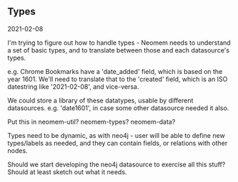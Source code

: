 
## Types

2021-02-08

I'm trying to figure out how to handle types - Neomem needs to understand a set of basic types, and to translate between those and each datasource's types.

e.g. Chrome Bookmarks have a 'date_added' field, which is based on the year 1601. We'll need to translate that to the 'created' field, which is an ISO datestring like '2021-02-08', and vice-versa.

We could store a library of these datatypes, usable by different datasources. e.g. 'date1601', in case some other datasource needed it also.

Put this in neomem-util? neomem-types? neomem-data?

Types need to be dynamic, as with neo4j - user will be able to define new types/labels as needed, and they can contain fields, or relations with other nodes.

Should we start developing the neo4j datasource to exercise all this stuff? Should at least sketch out what it needs.

